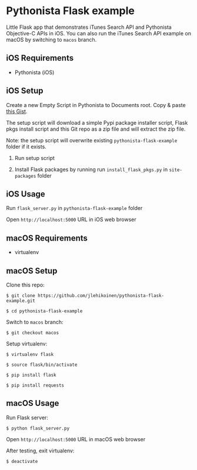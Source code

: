 # Pythonista Flask example

Little Flask app that demonstrates iTunes Search API and Pythonista Objective-C APIs in iOS. You can also run the iTunes Search API example on macOS by switching to `macos` branch.

## iOS Requirements

* Pythonista (iOS)

## iOS Setup

Create a new Empty Script in Pythonista to Documents root. Copy & paste [this Gist](https://gist.github.com/jlehikoinen/ebbb77b366d908243ad6).

The setup script will download a simple Pypi package installer script, Flask pkgs install script and this Git repo as a zip file and will extract the zip file.

Note: the setup script will overwrite existing `pythonista-flask-example` folder if it exists.

1. Run setup script

2. Install Flask packages by running run `install_flask_pkgs.py` in `site-packages` folder

## iOS Usage

Run `flask_server.py` in `pythonista-flask-example` folder

Open `http://localhost:5000` URL in iOS web browser

## macOS Requirements

* virtualenv

## macOS Setup

Clone this repo:

`$ git clone https://github.com/jlehikoinen/pythonista-flask-example.git`

`$ cd pythonista-flask-example`

Switch to `macos` branch:

`$ git checkout macos`

Setup virtualenv:

`$ virtualenv flask`

`$ source flask/bin/activate`

`$ pip install flask`

`$ pip install requests`

## macOS Usage

Run Flask server:

`$ python flask_server.py`

Open `http://localhost:5000` URL in macOS web browser

After testing, exit virtualenv:

`$ deactivate`
